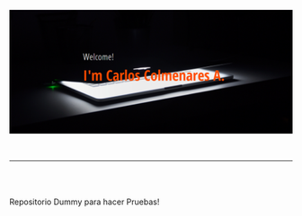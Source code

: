 ![zCoder Banner!](assets/img/miBanner.png)

<br>

---

<p style="text-align:justify; font-size:20px">
<br>

Repositorio Dummy para hacer Pruebas!

</p>
